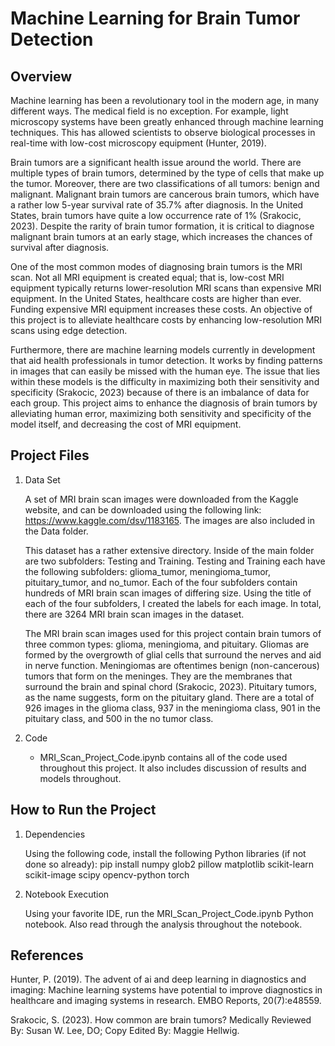 # Machine Learning for Brain Tumor Detection

## Overview

Machine learning has been a revolutionary tool in the modern age, in many different ways. The medical field is no exception. For example, light microscopy systems have been greatly enhanced through machine learning techniques. This has allowed scientists to observe biological processes in real-time with low-cost microscopy equipment (Hunter, 2019). 

Brain tumors are a significant health issue around the world. There are multiple types of brain tumors, determined by the type of cells that make up the tumor. Moreover, there are two classifications of all tumors: benign and malignant. Malignant brain tumors are cancerous brain tumors, which have a rather low 5-year survival rate of 35.7% after diagnosis. In the United States, brain tumors have quite a low occurrence rate of 1% (Srakocic, 2023). Despite the rarity of brain tumor formation, it is critical to diagnose malignant brain tumors at an early stage, which increases the chances of survival after diagnosis. 

One of the most common modes of diagnosing brain tumors is the MRI scan. Not all MRI equipment is created equal; that is, low-cost MRI equipment typically returns lower-resolution MRI scans than expensive MRI equipment. In the United States, healthcare costs are higher than ever. Funding expensive MRI equipment increases these costs. An objective of this project is to alleviate healthcare costs by enhancing low-resolution MRI scans using edge detection.

Furthermore, there are machine learning models currently in development that aid health professionals in tumor detection. It works by finding patterns in images that can easily be missed with the human eye. The issue that lies within these models is the difficulty in maximizing both their sensitivity and specificity (Srakocic, 2023) because of there is an imbalance of data for each group. This project aims to enhance the diagnosis of brain tumors by alleviating human error, maximizing both sensitivity and specificity of the model itself, and decreasing the cost of MRI equipment.

## Project Files

1. Data Set

   A set of MRI brain scan images were downloaded from the Kaggle website, and can be downloaded using the following link: https://www.kaggle.com/dsv/1183165. The images are also included in the Data folder. 

   This dataset has a rather extensive directory. Inside of the main folder are two subfolders: Testing and Training. Testing and Training each have the following subfolders: glioma_tumor, meningioma_tumor,          pituitary_tumor, and no_tumor. Each of the four subfolders contain hundreds of MRI brain scan images of differing size. Using the title of each of the four subfolders, I created the labels for each image. In      total, there are 3264 MRI brain scan images in the dataset.

   The MRI brain scan images used for this project contain brain tumors of three common types: glioma, meningioma, and pituitary. Gliomas are formed by the overgrowth of glial cells that surround the nerves and      aid in nerve function. Meningiomas are oftentimes benign (non-cancerous) tumors that form on the meninges. They are the membranes that surround the brain and spinal chord (Srakocic, 2023). Pituitary tumors,       as the name suggests, form on the pituitary gland. There are a total of 926 images in the glioma class, 937 in the meningioma class, 901 in the pituitary class, and 500 in the no tumor class.
   
2. Code

   - MRI_Scan_Project_Code.ipynb contains all of the code used throughout this project. It also includes discussion of results and models throughout.


## How to Run the Project

1. Dependencies

   Using the following code, install the following Python libraries (if not done so already): pip install numpy glob2 pillow matplotlib scikit-learn scikit-image scipy opencv-python torch

2. Notebook Execution

   Using your favorite IDE, run the MRI_Scan_Project_Code.ipynb Python notebook. Also read through the analysis throughout the notebook.

## References

Hunter, P. (2019). The advent of ai and deep learning in diagnostics and imaging: Machine learning systems have potential to improve diagnostics in healthcare and imaging systems in research. EMBO Reports, 20(7):e48559.

Srakocic, S. (2023). How common are brain tumors? Medically Reviewed By: Susan W. Lee, DO; Copy Edited By: Maggie Hellwig.
